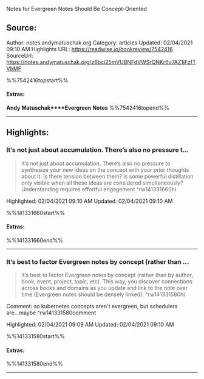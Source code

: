 Notes for Evergreen Notes Should Be Concept-Oriented

## Source:
Author: notes.andymatuschak.org
Category: articles
Updated: 02/04/2021 09:10 AM
Highlights URL: https://readwise.io/bookreview/7542416
SourceUrl: https://notes.andymatuschak.org/z6bci25mVUBNFdVWSrQNKr6u7AZ1jFzfTVbMF

%%7542416topstart%%
#### Extras:
**Andy Matuschak****Evergreen Notes**
%%7542416topend%%


 
-----
 ## Highlights:

### It’s not just about accumulation. There’s also no pressure t...
>It’s not just about accumulation. There’s also no pressure to synthesize your new ideas on the concept with your prior thoughts about it. Is there tension between them? Is some powerful distillation only visible when all these ideas are considered simultaneously? Understanding requires effortful engagement ^rw141331660hl


Highlighted: 02/04/2021 09:10 AM
Updated: 02/04/2021 09:10 AM

%%141331660start%%
#### Extras:

%%141331660end%%



------

### It’s best to factor Evergreen notes by concept (rather than ...
>It’s best to factor Evergreen notes by concept (rather than by author, book, event, project, topic, etc). This way, you discover connections across books and domains as you update and link to the note over time (Evergreen notes should be densely linked). ^rw141331580hl

Comment: so kubernetes concepts aren't evergreen, but schedulers are...maybe ^rw141331580comment

Highlighted: 02/04/2021 09:09 AM
Updated: 02/04/2021 09:10 AM

%%141331580start%%
#### Extras:

%%141331580end%%



------


